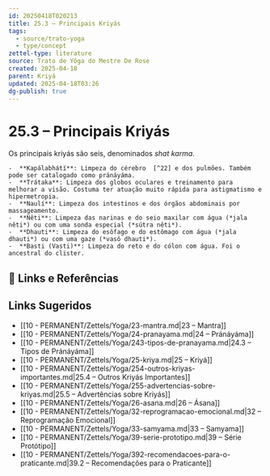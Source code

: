 ```yaml
---
id: 20250418T020213
title: 25.3 – Principais Kriyás
tags:
  - source/trato-yoga
  - type/concept
zettel-type: literature
source: Trato de Yôga do Mestre De Rose
created: 2025-04-18
parent: Kriyá
updated: 2025-04-18T03:26
dg-publish: true
---
```


# 25.3 – Principais Kriyás

Os principais kriyás são seis, denominados *shat karma*.

    -  **Kapálabhátí**: Limpeza do cérebro  [^22] e dos pulmões. Também pode ser catalogado como pránáyáma.
    -  **Trátaka**: Limpeza dos globos oculares e treinamento para melhorar a visão. Costuma ter atuação muito rápida para astigmatismo e hipermetropia.
    -  **Naulí**: Limpeza dos intestinos e dos órgãos abdominais por massageamento.
    -  **Nêti**: Limpeza das narinas e do seio maxilar com água (*jala nêti*) ou com uma sonda especial (*sútra nêti*).
    -  **Dhauti**: Limpeza do esôfago e do estômago com água (*jala dhauti*) ou com uma gaze (*vasô dhauti*).
    -  **Basti (Vasti)**: Limpeza do reto e do cólon com água. Foi o ancestral do clister.

## 🔗 Links e Referências

## Links Sugeridos

- [[10 - PERMANENT/Zettels/Yoga/23-mantra.md\|23 – Mantra]]
- [[10 - PERMANENT/Zettels/Yoga/24-pranayama.md\|24 – Pránáyáma]]
- [[10 - PERMANENT/Zettels/Yoga/243-tipos-de-pranayama.md\|24.3 – Tipos de Pránáyáma]]
- [[10 - PERMANENT/Zettels/Yoga/25-kriya.md\|25 – Kriyá]]
- [[10 - PERMANENT/Zettels/Yoga/254-outros-kriyas-importantes.md\|25.4 – Outros Kriyás Importantes]]
- [[10 - PERMANENT/Zettels/Yoga/255-advertencias-sobre-kriyas.md\|25.5 – Advertências sobre Kriyás]]
- [[10 - PERMANENT/Zettels/Yoga/26-asana.md\|26 – Ásana]]
- [[10 - PERMANENT/Zettels/Yoga/32-reprogramacao-emocional.md\|32 – Reprogramação Emocional]]
- [[10 - PERMANENT/Zettels/Yoga/33-samyama.md\|33 – Samyama]]
- [[10 - PERMANENT/Zettels/Yoga/39-serie-prototipo.md\|39 – Série Protótipo]]
- [[10 - PERMANENT/Zettels/Yoga/392-recomendacoes-para-o-praticante.md\|39.2 – Recomendações para o Praticante]]